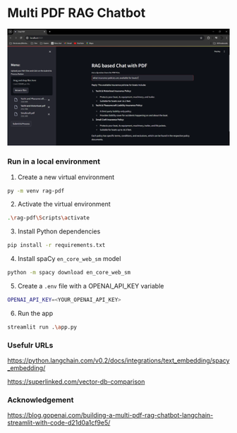 # Multi PDF RAG Chatbot

![Demo Multi PDF RAG chatbot](./demo/demo_RAG_PDFs.png)

### Run in a local environment

1. Create a new virtual environment

```sh
py -m venv rag-pdf
```

2. Activate the virtual environment

```sh
.\rag-pdf\Scripts\activate
```

3. Install Python dependencies

```sh
pip install -r requirements.txt
```

4. Install spaCy `en_core_web_sm` model

```sh
python -m spacy download en_core_web_sm
```

5. Create a `.env` file with a OPENAI_API_KEY variable

```sh
OPENAI_API_KEY=<YOUR_OPENAI_API_KEY>
```

6. Run the app

```sh
streamlit run .\app.py
```

### Usefulr URLs

https://python.langchain.com/v0.2/docs/integrations/text_embedding/spacy_embedding/

https://superlinked.com/vector-db-comparison


### Acknowledgement 

https://blog.gopenai.com/building-a-multi-pdf-rag-chatbot-langchain-streamlit-with-code-d21d0a1cf9e5/ 
